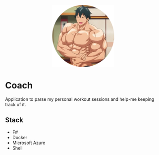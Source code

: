 
<p align="center">
  <img width="200" height="200" src="icon.png">
</p>

# Coach
Application to parse my personal workout sessions and help-me keeping track of it.

## Stack
- F#
- Docker
- Microsoft Azure
- Shell
